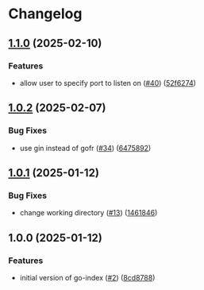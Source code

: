 # Changelog

## [1.1.0](https://github.com/mauhlik/go-index/compare/v1.0.2...v1.1.0) (2025-02-10)


### Features

* allow user to specify port to listen on ([#40](https://github.com/mauhlik/go-index/issues/40)) ([52f6274](https://github.com/mauhlik/go-index/commit/52f6274451796dd43a4f02bd9012d5671fbf181c))

## [1.0.2](https://github.com/mauhlik/go-index/compare/v1.0.1...v1.0.2) (2025-02-07)


### Bug Fixes

* use gin instead of gofr ([#34](https://github.com/mauhlik/go-index/issues/34)) ([6475892](https://github.com/mauhlik/go-index/commit/64758926b66569cccc07ff71b1bfc441057303a4))

## [1.0.1](https://github.com/mauhlik/go-index/compare/v1.0.0...v1.0.1) (2025-01-12)


### Bug Fixes

* change working directory ([#13](https://github.com/mauhlik/go-index/issues/13)) ([1461846](https://github.com/mauhlik/go-index/commit/1461846d2048fc8d4382a96b084c251f089b773f))

## 1.0.0 (2025-01-12)


### Features

* initial version of go-index ([#2](https://github.com/mauhlik/go-index/issues/2)) ([8cd8788](https://github.com/mauhlik/go-index/commit/8cd87886c43b7e0fa1a16954d58475382390050a))
